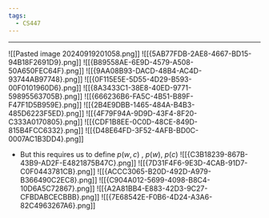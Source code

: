 ```yaml
---
tags:
  - CS447
---
```

---
![[Pasted image 20240919201058.png]]
![[{5AB77FDB-2AE8-4667-BD15-94B18F2691D9}.png]]
![[{B89558AE-6E9D-4579-A508-50A650FEC64F}.png]]
![[{9AA08B93-DACD-48B4-AC4D-93744AB97748}.png]]
![[{0F115E5E-5D55-4D29-B593-00F0101960D6}.png]]
![[{8A3433C1-38E8-40ED-9771-59895563705B}.png]]
![[{666236B6-FA5C-4B51-B89F-F47F1D5B959E}.png]]
![[{2B4E9DBB-1465-484A-B4B3-485D6223F5ED}.png]]
![[{4F79F94A-9D9D-43F4-8F20-C333A0170805}.png]]
![[{CDF1B8EE-0C0D-48CE-849D-815B4FCC6332}.png]]
![[{D48E64FD-3F52-4AFB-BD0C-0007AC1B3DD4}.png]]
- But this requires us to define $p(w,c)$ , $p(w)$, $p(c)$
![[{C3B18239-867B-43B9-AD2F-E4821875B47C}.png]]
![[{7D31F4F6-9E3D-4CAB-91D7-C0F0443781CB}.png]]
![[{ACCC3065-B20D-492D-A979-B366490C2EC8}.png]]
![[{C904A012-5699-4098-B8C4-10D6A5C72867}.png]]
![[{A2A81BB4-E883-42D3-9C27-CFBDABCECBBB}.png]]
![[{7E68542E-F0B6-4D24-A3A6-82C4963267A6}.png]]
